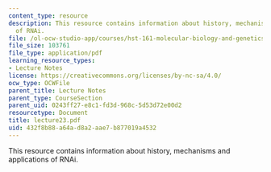 ```yaml
---
content_type: resource
description: This resource contains information about history, mechanisms and applications
  of RNAi.
file: /ol-ocw-studio-app/courses/hst-161-molecular-biology-and-genetics-in-modern-medicine-fall-2007/432f8b88a64ad8a2aae7b877019a4532_lecture23.pdf
file_size: 103761
file_type: application/pdf
learning_resource_types:
- Lecture Notes
license: https://creativecommons.org/licenses/by-nc-sa/4.0/
ocw_type: OCWFile
parent_title: Lecture Notes
parent_type: CourseSection
parent_uid: 0243ff27-e8c1-fd3d-968c-5d53d72e00d2
resourcetype: Document
title: lecture23.pdf
uid: 432f8b88-a64a-d8a2-aae7-b877019a4532
---
```

This resource contains information about history, mechanisms and applications of RNAi.